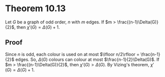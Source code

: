# Theorem 10.13
Let $G$ be a graph of odd order, $n$ with $m$ edges.
If $m > \frac{(n-1)\Delta(G)}{2}$, then $\chi'(G) = \Delta(G) + 1$.

## Proof
Since $n$ is odd, each colour is used on at most $\lfloor n/2\rfloor = \frac{n-1}{2}$ edges.
So, $\Delta(G)$ colours can colour at most $\frac{n-1}{2}\Delta(G)$.
If $m > \frac{(n-1)\Delta(G)}{2}$, then $\chi'(G) > \Delta(G)$.
By Vizing's theorem, $\chi'(G) = \Delta(G) + 1$.